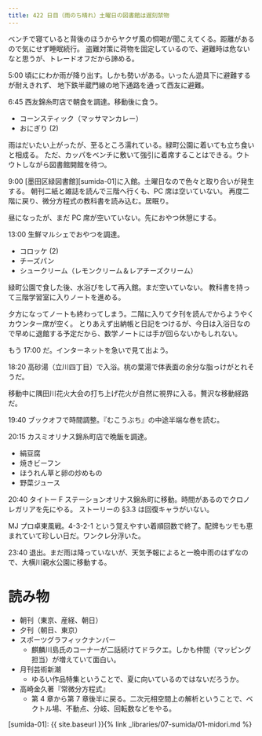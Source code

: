 ```yaml
---
title: 422 日目（雨のち晴れ）土曜日の図書館は遅刻禁物
---
```


ベンチで寝ていると背後のほうからヤクザ風の恫喝が聞こえてくる。距離があるので気にせず睡眠続行。
盗難対策に荷物を固定しているので、避難時は危ないなと思うが、トレードオフだから諦める。

5:00 頃ににわか雨が降り出す。しかも勢いがある。いったん遊具下に避難するが耐えきれず、
地下鉄半蔵門線の地下通路を通って西友に避難。

6:45 西友錦糸町店で朝食を調達。移動後に食う。
* コーンスティック（マッサマンカレー）
* おにぎり (2)

雨はだいたい上がったが、至るところ濡れている。緑町公園に着いても立ち食いと相成る。
ただ、カッパをベンチに敷いて強引に着席することはできる。ウトウトしながら図書館開館を待つ。

9:00 [墨田区緑図書館][sumida-01]に入館。土曜日なので色々と取り合いが発生する。
朝刊二紙と雑誌を読んで三階へ行くも、PC 席は空いていない。
再度二階に戻り、微分方程式の教科書を読み込む。居眠り。

昼になったが、まだ PC 席が空いていない。先におやつ休憩にする。

13:00 生鮮マルシェでおやつを調達。
* コロッケ (2)
* チーズパン
* シュークリーム（レモンクリーム＆レアチーズクリーム）

緑町公園で食した後、水浴びをして再入館。まだ空いていない。
教科書を持って三階学習室に入りノートを進める。

夕方になってノートも終わってしまう。二階に入りて夕刊を読んでからようやくカウンター席が空く。
とりあえず出納帳と日記をつけるが、今日は入浴日なので早めに退館する予定だから、数学ノートには手が回らないかもしれない。

もう 17:00 だ。インターネットを急いで見て出よう。

18:20 高砂湯（立川四丁目）で入浴。桃の葉湯で体表面の余分な脂っけがとれそうだ。

移動中に隅田川花火大会の打ち上げ花火が自然に視界に入る。贅沢な移動経路だ。

19:40 ブックオフで時間調整。『むこうぶち』の中途半端な巻を読む。

20:15 カスミオリナス錦糸町店で晩飯を調達。
* 絹豆腐
* 焼きビーフン
* ほうれん草と卵の炒めもの
* 野菜ジュース

20:40 タイトー F ステーションオリナス錦糸町に移動。時間があるのでクロノレガリアを先にやる。
ストーリーの §3.3 は回復キャラがいない。

MJ プロ卓東風戦。4-3-2-1 という覚えやすい着順回数で終了。配牌もツモも恵まれていて珍しい日だ。ワンクレ分浮いた。

23:40 退出。まだ雨は降っていないが、天気予報によると一晩中雨のはずなので、大横川親水公園に移動する。

# 読み物

* 朝刊（東京、産経、朝日）
* 夕刊（朝日、東京）
* スポーツグラフィックナンバー
  * 麒麟川島氏のコーナーが二話続けてドラクエ。しかも仲間（マッピング担当）が増えていて面白い。
* 月刊芸術新潮
  * ゆるい作品特集ということで、夏に向いているのではないだろうか。
* 高崎金久著『常微分方程式』
  * 第 4 章から第 7 章後半に戻る。二次元相空間上の解析ということで、ベクトル場、不動点、分岐、回転数などをやる。

[sumida-01]: {{ site.baseurl }}{% link _libraries/07-sumida/01-midori.md %}
